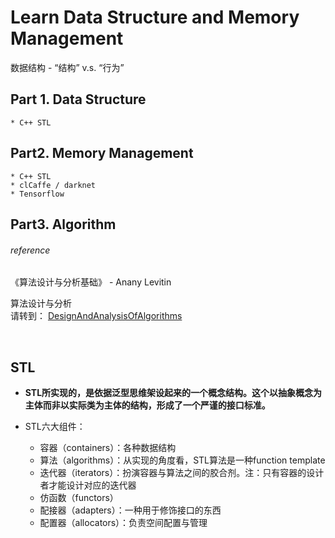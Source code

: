 # Learn Data Structure and Memory Management
数据结构 - “结构” v.s. “行为”

## Part 1. Data Structure
    * C++ STL

## Part2. Memory Management
    * C++ STL
    * clCaffe / darknet
    * Tensorflow

## Part3. Algorithm

###### reference
《算法设计与分析基础》 - Anany Levitin

算法设计与分析 <br>
请转到： [DesignAndAnalysisOfAlgorithms](DesignAndAnalysisOfAlgorithms/)

<br>

## STL

* **STL所实现的，是依据泛型思维架设起来的一个概念结构。这个以抽象概念为主体而非以实际类为主体的结构，形成了一个严谨的接口标准。**

* STL六大组件：　　
    * 容器（containers）：各种数据结构
    * 算法（algorithms）：从实现的角度看，STL算法是一种function template
    * 迭代器（iterators）：扮演容器与算法之间的胶合剂。注：只有容器的设计者才能设计对应的迭代器
    * 仿函数（functors）
    * 配接器（adapters）：一种用于修饰接口的东西
    * 配置器（allocators）：负责空间配置与管理
